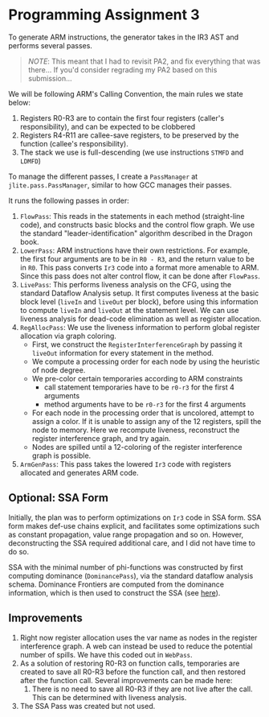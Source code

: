 # Programming Assignment 3

To generate ARM instructions, the generator takes in the IR3 AST and performs several passes.

> *NOTE*: This meant that I had to revisit PA2, and fix everything that was there... If you'd consider regrading my PA2 based on this submission...

We will be following ARM's Calling Convention, the main rules we state below:

1. Registers R0-R3 are to contain the first four registers (caller's responsibility), and can be expected to be clobbered
2. Registers R4-R11 are callee-save registers, to be preserved by the function (callee's responsibility).
3. The stack we use is full-descending (we use instructions `STMFD` and `LDMFD`)

To manage the different passes, I create a `PassManager` at `jlite.pass.PassManager`, similar to how GCC manages their passes.

It runs the following passes in order:

1. `FlowPass`: This reads in the statements in each method (straight-line code), and constructs basic blocks and the control flow graph. We use the standard "leader-identification" algorithm described in the Dragon book.
2. `LowerPass`: ARM instructions have their own restrictions. For example, the first four arguments are to be in `R0 - R3`, and the return value to be in `R0`. This pass converts `Ir3` code into a format more amenable to ARM. Since this pass does not alter control flow, it can be done after `FlowPass`.
3. `LivePass`: This performs liveness analysis on the CFG, using the standard Dataflow Analysis setup. It first computes liveness at the basic block level (`liveIn` and `liveOut` per block), before using this information to compute `liveIn` and `liveOut` at the statement level. We can use liveness analysis for dead-code elimination as well as register allocation.
4. `RegAllocPass`: We use the liveness information to perform global register allocation via graph coloring.
    - First, we construct the `RegisterInterferenceGraph` by passing it `liveOut` information for every statement in the method. 
    - We compute a processing order for each node by using the heuristic of node degree.
    - We pre-color certain temporaries according to ARM constraints
        - call statement temporaries have to be `r0-r3` for the first 4 arguments
        - method arguments have to be `r0-r3` for the first 4 arguments
    - For each node in the processing order that is uncolored, attempt to assign a color. If it is unable to assign any of the 12 registers, spill the node to memory. Here we recompute liveness, reconstruct the register interference graph, and try again.
    - Nodes are spilled until a 12-coloring of the register interference graph is possible.
5. `ArmGenPass`: This pass takes the lowered `Ir3` code with registers allocated and generates ARM code.

## Optional: SSA Form
Initially, the plan was to perform optimizations on `Ir3` code in SSA form. SSA form makes def-use chains explicit, and facilitates some optimizations such as constant propagation, value range propagation and so on. However, deconstructing the SSA required additional care, and I did not have time to do so.

SSA with the minimal number of phi-functions was constructed by first computing dominance (`DominancePass`), via the standard dataflow analysis schema. Dominance Frontiers are computed from the dominance information, which is then used to construct the SSA (see [here](http://www.cs.cmu.edu/afs/cs/academic/class/15745-s12/public/lectures/L13-SSA-Concepts-1up.pdf)).

## Improvements

1. Right now register allocation uses the var name as nodes in the register interference graph. A web can instead be used to reduce the potential number of spills. We have this coded out in `WebPass`.
2. As a solution of restoring R0-R3 on function calls, temporaries are created to save all R0-R3 before the function call, and then restored after the function call. Several improvements can be made here:
    1. There is no need to save all R0-R3 if they are not live after the call. This can be determined with liveness analysis.
3. The SSA Pass was created but not used.